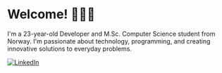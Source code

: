 # Welcome! 👋🇳🇴

I'm a 23-year-old Developer and M.Sc. Computer Science student from Norway. I'm passionate about technology, programming, and creating innovative solutions to everyday problems.

[![LinkedIn](https://img.shields.io/badge/LinkedIn-sindreoyen-informational?style=flat&logo=linkedin&logoColor=white&color=2bbc8a)](https://www.linkedin.com/in/sindre-oeyen/)
